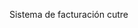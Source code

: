 <p>Sistema de facturación cutre </p>
<img src"https://user-images.githubusercontent.com/86806797/211090116-64aaad1a-69ab-43a2-85ef-fb367ddbb4ee.png">
